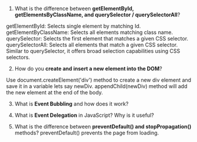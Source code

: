 1. What is the difference between **getElementById, getElementsByClassName, and querySelector / querySelectorAll**?

getElementById: 
Selects single element by matching Id. 
getElementByClassName: 
Selects all elements matching class name.
querySelector:
Selects the first element that matches a given CSS selector.
querySelectorAll:
Selects all elements that match a given CSS selector. Similar to querySelector, 
it offers broad selection capabilities using CSS selectors.


2. How do you **create and insert a new element into the DOM**?

Use document.createElement('div') method to create a new div 
element and save it in a variable lets say newDiv.
appendChild(newDiv) method will add the new element at the end of the body.

3. What is **Event Bubbling** and how does it work?

4. What is **Event Delegation** in JavaScript? Why is it useful?

5. What is the difference between **preventDefault() and stopPropagation()** methods?
   preventDefault() prevents the page from loading.

